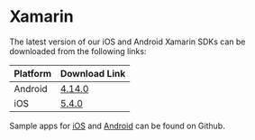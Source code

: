 # Xamarin

The latest version of our iOS and Android Xamarin SDKs can be downloaded from the following links:

| Platform | Download Link |
| :--- | :--- |
| Android | [4.14.0](https://s3-eu-west-1.amazonaws.com/sentiance-u1-sdk-downloads/android/xamarin/sentiance-android-sdk-4.14.0.dll) |
| iOS | [5.4.0](https://sentiance-sdk.s3-eu-west-1.amazonaws.com/ios/xamarin/sentiance-ios-sdk-5.4.0.zip) |

Sample apps for [iOS](https://github.com/sentiance/sdk-starter-ios-xamarin) and [Android](https://github.com/sentiance/sdk-starter-android-xamarin) can be found on Github. 

